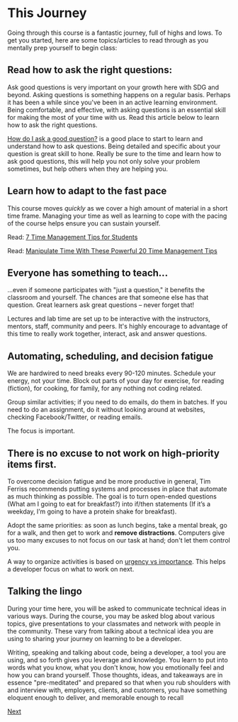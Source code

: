 # This Journey

Going through this course is a fantastic journey, full of highs and lows. To get you started, here are some topics/articles to read through as you mentally prep yourself to begin class:

## Read how to ask the right questions:

Ask good questions is very important on your growth here with SDG and beyond. Asking questions is something happens on a regular basis. Perhaps it has been a while since you've been in an active learning environment. Being comfortable, and effective, with asking questions is an essential skill for making the most of your time with us. Read this article below to learn how to ask the right questions.

[How do I ask a good question?](https://stackoverflow.com/help/how-to-ask) is a good place to start to learn and understand how to ask questions. Being detailed and specific about your question is great skill to hone. Really be sure to the time and learn how to ask good questions, this will help you not only solve your problem sometimes, but help others when they are helping you.

## Learn how to adapt to the fast pace

This course moves _quickly_ as we cover a high amount of material in a short time frame. Managing your time as well as learning to cope with the pacing of the course helps ensure you can sustain yourself.

Read: [7 Time Management Tips for Students](https://www.topuniversities.com/blog/7-time-management-tips-students)

Read: [Manipulate Time With These Powerful 20 Time Management Tips](https://www.forbes.com/sites/johnrampton/2018/05/01/manipulate-time-with-these-powerful-20-time-management-tips)

## Everyone has something to teach...

...even if someone participates with "just a question," it benefits the classroom and yourself. The chances are that someone else has that question. Great learners ask great questions – never forget that!

Lectures and lab time are set up to be interactive with the instructors, mentors, staff, community and peers. It's highly encourage to advantage of this time to really work together, interact, ask and answer questions.

## Automating, scheduling, and decision fatigue

We are hardwired to need breaks every 90-120 minutes. Schedule your energy, not your time. Block out parts of your day for exercise, for reading \(fiction\), for cooking, for family, for any nothing not coding related.

Group similar activities; if you need to do emails, do them in batches. If you need to do an assignment, do it without looking around at websites, checking Facebook/Twitter, or reading emails.

The focus is important.

## There is no excuse to not work on high-priority items first.

To overcome decision fatigue and be more productive in general, Tim Ferriss recommends putting systems and processes in place that automate as much thinking as possible. The goal is to turn open-ended questions \(What am I going to eat for breakfast?\) into if/then statements \(If it’s a weekday, I’m going to have a protein shake for breakfast\).

Adopt the same priorities: as soon as lunch begins, take a mental break, go for a walk, and then get to work and **remove distractions**. Computers give us too many excuses to not focus on our task at hand; don't let them control you.

A way to organize activities is based on [urgency vs importance](https://www.mindtools.com/pages/article/newHTE_91.htm). This helps a developer focus on what to work on next.

## Talking the lingo

During your time here, you will be asked to communicate technical ideas in various ways. During the course, you may be asked blog about various topics, give presentations to your classmates and network with people in the community. These vary from talking about a technical idea you are using to sharing your journey on learning to be a developer.

Writing, speaking and talking about code, being a developer, a tool you are using, and so forth gives you leverage and knowledge. You learn to put into words what you know, what you don't know, how you emotionally feel and how you can brand yourself. Those thoughts, ideas, and takeaways are in essence "pre-meditated" and prepared so that when you rub shoulders with and interview with, employers, clients, and customers, you have something eloquent enough to deliver, and memorable enough to recall

[Next](/handbook/prework/05-career-paths)
